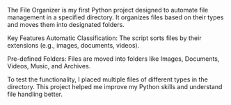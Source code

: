 The File Organizer is my first Python project designed to automate file management in a specified directory. It organizes files based on their types and moves them into designated folders.

Key Features
Automatic Classification: The script sorts files by their extensions (e.g., images, documents, videos).

Pre-defined Folders: Files are moved into folders like Images, Documents, Videos, Music, and Archives.

To test the functionality, I placed multiple files of different types in the directory. This project helped me improve my Python skills and understand file handling better.
